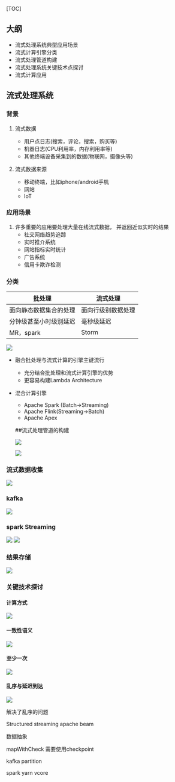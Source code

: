 [TOC]



## 大纲
+ 流式处理系统典型应用场景
+ 流式计算引擎分类
+ 流式处理管道构建
+ 流式处理系统关键技术点探讨
+ 流式计算应用

##  流式处理系统

### 背景
1. 流式数据
    + 用户点日志(搜索，评论，搜索，购买等)
    + 机器日志(CPU利用率，内存利用率等)
    + 其他终端设备采集到的数据(物联网，摄像头等)

2. 流式数据来源
    + 移动终端，比如iphone/android手机
    + 网站
    + IoT

### 应用场景
1. 许多重要的应用要处理大量在线流式数据， 并返回近似实时的结果
    + 社交网络趋势追踪
    + 实时推介系统
    + 网站指标实时统计
    + 广告系统
    + 信用卡欺诈检测

    
### 分类

|     批处理      |      流式处理  |
|----------------|--------------|
| 面向静态数据集合的处理   |  面向行级别数据处理 |
| 分钟级甚至小时级别延迟 |  毫秒级延迟 |
| MR，spark          |     Storm   |
![](media/14937453788452.jpg)


+ 融合批处理与流式计算的引擎主键流行
    + 充分结合批处理和流式计算引擎的优势
    + 更容易构建Lambda Architecture

+ 混合计算引擎
    + Apache Spark (Batch->Streaming)
    + Apache Flink(Streaming->Batch)
    + Apache Apex

    
    
    
    ##流式处理管道的构建
    
    ![](media/14937455155885.jpg)

    ![](media/14937455325057.jpg)

    

### 流式数据收集

![](media/14937455578859.jpg)


### kafka

![](media/14913953499316.jpg)

### spark Streaming

![](media/14913954619181.jpg)
![](media/14913955354499.jpg)

### 结果存储

![](media/14913956376428.jpg)

### 关键技术探讨

#### 计算方式

![](media/14913957071319.jpg)

#### 一致性语义

![](media/14913959139435.jpg)

#### 至少一次
![](media/14913961919272.jpg)

#### 乱序与延迟到达
![](media/14913963234016.jpg)

解决了乱序的问题

Structured streaming
apache beam

数据抽象


mapWithCheck  需要使用checkpoint

kafka partition

spark yarn vcore





    
    

